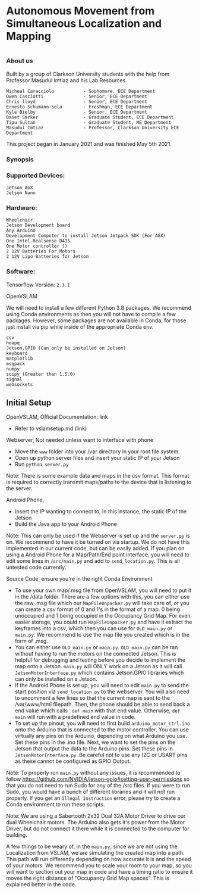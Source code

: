 # Autonomous Movement from Simultaneous Localization and Mapping

#  

### About us

Built by a group of Clarkson University students with the help from Professor Masudul Imtiaz and his Lab Resources. 

```
Micheal Caracciolo           - Sophomore, ECE Department
Owen Casciotti               - Senior, ECE Department
Chris lloyd                  - Senior, ECE Department
Ernesto Schumann-Sola        - Freshman, ECE Department
Kyle Bielby                  - Senior, ECE Department
Baset Sarker                 - Graduate Student, ECE Department
Tipu Sultan                  - Graduate Student, ME Department
Masudul Imtiaz               - Professor, Clarkson University ECE Department
```

This project began in January 2021 and was finished May 5th 2021. 

### Synopsis



### Supported Devices:

```
Jetson AGX
Jetson Nano
```
 ### Hardware:
```
Wheelchair
Jetson Development board
Any Arduino
Development Computer to install Jetson Jetpack SDK (For AGX)
One Intel Realsense D415
One Motor controller ()
2 12V Batteries For Motors
2 12V Lipo Batteries for Jetson
```

### Software:

Tensorflow Version: ```2.3.1```

OpenVSLAM

We will need to install a few different Python 3.8 packages. We recommend using Conda environments as then you will not have to compile a few packages.  However, some packages are not available in Conda, for those just install via pip while inside of the appropriate Conda env. 

```
csv
heapq
Jetson.GPIO (Can only be installed on Jetson)
keyboard
matplotlib
msgpack
numpy
scipy (Greater than 1.5.0)
signal
websockets
```



## Initial Setup

OpenVSLAM, Official Documentation: link

* Refer to vslamsetup.md (link)



Webserver, Not needed unless want to interface with phone

* Move the ```www``` folder into your /var directory in your root file system. 
* Open up python server files and insert your static IP of your Jetson 
* Run ```python server.py```

Note: There is some example data and maps in the csv format. This format is required to correctly transmit maps/paths to the device that is listening to the server.



Android Phone,

* Insert the IP wanting to connect to, in this instance, the static IP of the Jetson
* Build the Java app to your Android Phone

Note: This can only be used if the Webserver is set up and the ```server.py``` is on. We recommend to have it be turned on via startup. We do not have this implemented in our current code, but can be easily added. If you plan on using a Android Phone for a Map/Path/End point interface, you will need to edit some lines in ```/src/main.py``` and add to ```send_location.py```. This is all untested code currently. 



Source Code, ensure you're in the right Conda Environment

* To use your own map/.msg file from OpenVSLAM, you will need to put it in the /data folder. There are a few options with this, you can either use the raw .msg file which our ```MapFileUnpacker.py``` will take care of, or you can create a csv format of 0 and 1's in the format of a map. 0 being unoccupied and 1 being occupied in the Occupancy Grid Map. For even easier storage, you could run ```MapFileUnpacker.py``` and have it extract the keyframes into a csv, which then you can use for ```OLD_main.py``` or ```main.py```. We recommend to use the map file you created which is in the form of .msg. 
* You can either use ```OLD_main.py``` or ```main.py```. ```OLD_main.py``` can be ran without having to run the motors on the connected Jetson. This is helpful for debugging and testing before you decide to implement the map onto a Jetson. ```main.py``` will ONLY work on a Jetson as it will call ```JetsonMotorInterface.py``` which contains Jetson.GPIO libraries which can only be installed on a Jetson.
* If the Android Phone is set up, you will need to edit ```main.py``` to send the start position via ```send_location.py``` to the webserver. You will also need to uncomment a few lines so that the current map is sent to the /var/www/html filepath. Then, the phone should be able to send back a end value which calls ``` def main``` with that end value. Otherwise, ```def main``` will run with a predefined end value in code. 
* To set up the pinout, you will need to first build ```arduino_motor_ctrl.ino``` onto the Arduino that is connected to the motor controller. You can use virtually any pins on the Arduino, depending on what Arduino you use. Set these pins in the .ino file. Next, we want to set the pins on the Jetson that output the data to the Arduino pins. Set these pins in ```JetsonMotorInterface.py```. Be careful not to use any I2C or USART pins as these cannot be configured as GPIO Output. 

Note: To properly run ```main.py``` without any issues, it is recommended to follow https://github.com/NVIDIA/jetson-gpio#setting-user-permissions so that you do not need to run Sudo for any of the /src files. If you were to run Sudo, you would have a bunch of different libraries and it will not run properly. If you get an ```Illegal Instruction``` error, please try to create a Conda environment to run these scripts. 

Note: We are using a Sabertooth 2x32 Dual 32A Motor Driver to drive our dual Wheelchair motors. The Arduino also gets it's power from the Motor Driver, but do not connect it there while it is connected to the computer for building. 

A few things to be weary of, in the ```main.py```, since we are not using the Localization from VSLAM, we are simulating the created map into a path. This path will run differently depending on how accurate it is and the speed of your motors. We recommend you to scale your room to your map, so you will want to section out your map in code and have a timing ratio to ensure it moves the right distance of "Occupancy Grid Map spaces". This is explained better in the code. 












